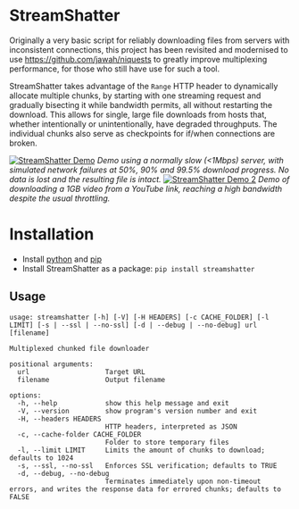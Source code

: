 # StreamShatter
Originally a very basic script for reliably downloading files from servers with inconsistent connections, this project has been revisited and modernised to use https://github.com/jawah/niquests to greatly improve multiplexing performance, for those who still have use for such a tool.

StreamShatter takes advantage of the `Range` HTTP header to dynamically allocate multiple chunks, by starting with one streaming request and gradually bisecting it while bandwidth permits, all without restarting the download. This allows for single, large file downloads from hosts that, whether intentionally or unintentionally, have degraded throughputs. The individual chunks also serve as checkpoints for if/when connections are broken.

[![StreamShatter Demo](https://mizabot.xyz/u/wKqLyLRQGJ_wxOHH43B3BGwUpGm3/vlcsnap-2025-09-11-21h15m45s858.png)](https://mizabot.xyz/u/-KLSsIklGJ_wxOHH4xH332ACdm0F/StreamShatter_Demo_-_Made_with_Clipchamp.mp4)
<i>Demo using a normally slow (&lt;1Mbps) server, with simulated network failures at 50%, 90% and 99.5% download progress. No data is lost and the resulting file is intact.</i>
[![StreamShatter Demo 2](https://mizabot.xyz/u/zqva3MQVGJ_3ABI54xPJ3AGGBTrC/2025-10-03_00-53-44.png)](https://mizabot.xyz/u/7K7ri4g-GJ_3ABI54xJ_xGUkBzNi/2025-10-03_00-53-44.mp4)
<i>Demo of downloading a 1GB video from a YouTube link, reaching a high bandwidth despite the usual throttling.</i>

# Installation
- Install [python](https://www.python.org) and [pip](https://pip.pypa.io/en/stable/)
- Install StreamShatter as a package:
`pip install streamshatter`

## Usage
```
usage: streamshatter [-h] [-V] [-H HEADERS] [-c CACHE_FOLDER] [-l LIMIT] [-s | --ssl | --no-ssl] [-d | --debug | --no-debug] url [filename]

Multiplexed chunked file downloader

positional arguments:
  url                   Target URL
  filename              Output filename

options:
  -h, --help            show this help message and exit
  -V, --version         show program's version number and exit
  -H, --headers HEADERS
                        HTTP headers, interpreted as JSON
  -c, --cache-folder CACHE_FOLDER
                        Folder to store temporary files
  -l, --limit LIMIT     Limits the amount of chunks to download; defaults to 1024
  -s, --ssl, --no-ssl   Enforces SSL verification; defaults to TRUE
  -d, --debug, --no-debug
                        Terminates immediately upon non-timeout errors, and writes the response data for errored chunks; defaults to FALSE
```